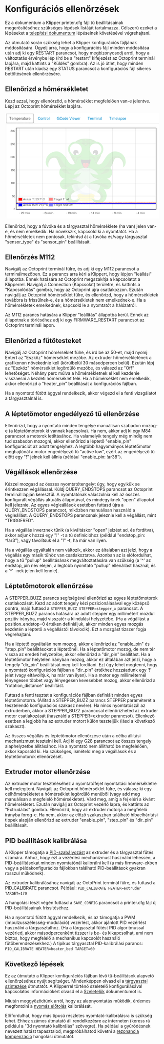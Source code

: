 # Konfigurációs ellenőrzések

Ez a dokumentum a Klipper printer.cfg fájl tű beállításainak megerősítéséhez szükséges lépések listáját tartalmazza. Célszerű ezeket a lépéseket a [telepítési dokumentum](Installation.md) lépéseinek követésével végrehajtani.

Az útmutató során szükség lehet a Klipper konfigurációs fájljának módosítására. Ügyelj arra, hogy a konfigurációs fájl minden módosítása után adj ki egy RESTART parancsot, hogy megbizonyosodj arról, hogy a változtatás érvénybe lép (írd be a "restart" kifejezést az Octoprint terminál lapjára, majd kattints a "Küldés" gombra). Az is jó ötlet, hogy minden RESTART után kiadsz egy STATUS parancsot a konfigurációs fájl sikeres betöltésének ellenőrzésére.

## Ellenőrizd a hőmérsékletet

Kezd azzal, hogy ellenőrzöd, a hőmérséklet megfelelően van-e jelentve. Lépj az Octoprint hőmérséklet lapjára.

![octoprint-temperature](img/octoprint-temperature.png)

Ellenőrizd, hogy a fúvóka és a tárgyasztal hőmérséklete (ha van) jelen van-e, és nem emelkedik. Ha növekszik, kapcsold ki a nyomtatót. Ha a hőmérsékletek nem pontosak, tekintsd át a fúvóka és/vagy tárgyasztal "sensor_type" és "sensor_pin" beállításait.

## Ellenőrzés M112

Navigálj az Octoprint terminál fülre, és adj ki egy M112 parancsot a terminálmezőben. Ez a parancs arra kéri a Klippert, hogy lépjen "leállási" állapotba. Ennek hatására az Octoprint megszakítja a kapcsolatot a Klipperrel. Navigálj a Connection (Kapcsolat) területre, és kattints a "Kapcsolódás" gombra, hogy az Octoprint újra csatlakozzon. Ezután navigálj az Octoprint hőmérséklet fülre, és ellenőrizd, hogy a hőmérsékletek továbbra is frissülnek-e, és a hőmérsékletek nem emelkednek-e. Ha a hőmérsékletek emelkednek, kapcsold le a nyomtatót a hálózatról.

Az M112 parancs hatására a Klipper "leállítás" állapotba kerül. Ennek az állapotnak a törléséhez adj ki egy FIRMWARE_RESTART parancsot az Octoprint terminál lapon.

## Ellenőrizd a fűtőtesteket

Navigálj az Octoprint hőmérséklet fülre, és írd be az 50-et, majd nyomj Entert az "Eszköz" hőmérséklet mezőbe. Az extruder hőmérsékletének a grafikonon növekednie kell (körülbelül 30 másodpercen belül). Ezután lépj az "Eszköz" hőmérséklet legördülő mezőbe, és válaszd az "Off" lehetőséget. Néhány perc múlva a hőmérsékletnek el kell kezdenie visszaesni a kezdeti hőmérséklet felé. Ha a hőmérséklet nem emelkedik, akkor ellenőrizd a "heater_pin" beállítását a konfigurációs fájlban.

Ha a nyomtató fűtött ággyal rendelkezik, akkor végezd el a fenti vizsgálatot a tárgyasztalnál is.

## A léptetőmotor engedélyező tű ellenőrzése

Ellenőrizd, hogy a nyomtató minden tengelye manuálisan szabadon mozog-e (a léptetőmotorok ki vannak kapcsolva). Ha nem, akkor adj ki egy M84 parancsot a motorok letiltásához. Ha valamelyik tengely még mindig nem tud szabadon mozogni, akkor ellenőrizd a léptető "enable_pin" konfigurációt az adott tengelyhez. A legtöbb hagyományos léptetőmotor meghajtónál a motor engedélyező tű "active low", ezért az engedélyező tű előtt egy "!" jelnek kell állnia (például "enable_pin: !ar38").

## Végállások ellenőrzése

Kézzel mozgasd az összes nyomtatótengelyt úgy, hogy egyikük se érintkezzen végállással. Küldj QUERY_ENDSTOPS parancsot az Octoprint terminál lapján keresztül. A nyomtatónak válaszolnia kell az összes konfigurált végállás aktuális állapotával, és mindegyiknek "open" állapotot kell jeleznie. Az egyes végleállások esetében futtasd újra a QUERY_ENDSTOPS parancsot, miközben manuálisan használd a végleállást. A QUERY_ENDSTOPS parancsnak jeleznie kell a végállást, mint "TRIGGERED".

Ha a végállás inverznek tűnik (a kiváltáskor "open" jelzést ad, és fordítva), akkor adjunk hozzá egy "!" -t a tű definícióhoz (például "endstop_pin: ^!ar3"), vagy távolítsuk el a "!" -t, ha már van ilyen.

Ha a végállás egyáltalán nem változik, akkor ez általában azt jelzi, hogy a végállás egy másik tűhöz van csatlakoztatva. Azonban az is előfordulhat, hogy a tű "pullup" beállításának megváltoztatására van szükség (a '^' az endstop_pin név elején, a legtöbb nyomtató "pullup" ellenállást használ, és a '^' -nek jelen kell lennie).

## Léptetőmotorok ellenőrzése

A STEPPER_BUZZ parancs segítségével ellenőrizd az egyes léptetőmotorok csatlakozását. Kezd az adott tengely kézi pozicionálásával egy középső pontra, majd futtasd a `STEPPER_BUZZ STEPPER=stepper_x` parancsot. A STEPPER_BUZZ parancs hatására az adott stepper egy millimétert mozdul pozitív irányba, majd visszatér a kiindulási helyzetébe. (Ha a végállást a position_endstop=0 értéken definiáljuk, akkor minden egyes mozgás kezdetén a léptető a végállástól távolodik). Ezt a mozgást tízszer fogja végrehajtani.

Ha a léptető egyáltalán nem mozog, akkor ellenőrizd az "enable_pin" és "step_pin" beállításokat a léptetőnél. Ha a léptetőmotor mozog, de nem tér vissza az eredeti helyzetébe, akkor ellenőrizd a "dir_pin" beállítást. Ha a léptetőmotor helytelen irányban mozog, akkor ez általában azt jelzi, hogy a tengely "dir_pin" beállítását meg kell fordítani. Ezt úgy lehet megtenni, hogy a nyomtató konfigurációs fájlban a "dir_pin" értékhez hozzáadunk egy '!' jelet (vagy eltávolítjuk, ha már van ilyen). Ha a motor egy milliméternél lényegesen többet vagy lényegesen kevesebbet mozog, akkor ellenőrizd a "rotation_distance" beállítást.

Futtasd a fenti tesztet a konfigurációs fájlban definiált minden egyes léptetőmotorra. (Állítsd a STEPPER_BUZZ parancs STEPPER paraméterét a tesztelendő konfigurációs szakasz nevére). Ha nincs nyomtatószál az extruderben, akkor a STEPPER_BUZZ paranccsal ellenőrizheted az extruder motor csatlakozását (használd a STEPPER=extruder parancsot). Ellenkező esetben a legjobb ha az extruder motort külön teszteljük (lásd a következő szakaszt).

Az összes végállás és léptetőmotor ellenőrzése után a célba állítási mechanizmust tesztelni kell. Adj ki egy G28 parancsot az összes tengely alaphelyzetbe állításához. Ha a nyomtató nem állítható be megfelelően, akkor kapcsold ki. Ha szükséges, ismételd meg a végállások és a léptetőmotorok ellenőrzését.

## Extruder motor ellenőrzése

Az extruder motor teszteléséhez a nyomtatófejet nyomtatási hőmérsékletre kell melegíteni. Navigálj az Octoprint hőmérséklet fülre, és válassz ki egy célhőmérsékletet a hőmérséklet legördülő menüből (vagy add meg manuálisan a megfelelő hőmérsékletet). Várd meg, amíg a fej eléri a kívánt hőmérsékletet. Ezután navigálj az Octoprint vezérlő lapra, és kattints az "Extrudálás" gombra. Ellenőrizd, hogy az extruder motorja a megfelelő irányba forog-e. Ha nem, akkor az előző szakaszban található hibaelhárítási tippek alapján ellenőrizd az extruder "enable_pin", "step_pin" és "dir_pin" beállításait.

## PID beállítások kalibrálása

A Klipper támogatja a [PID-szabályozást](https://hu.wikipedia.org/wiki/PID_szab%C3%A1lyoz%C3%B3) az extruder és a tárgyasztal fűtés számára. Ahhoz, hogy ezt a vezérlési mechanizmust használni lehessen, a PID-beállításokat minden nyomtatónál kalibrálni kell (a más firmware-ekben vagy a példakonfigurációs fájlokban található PID-beállítások gyakran rosszul működnek).

Az extruder kalibrálásához navigálj az OctoPrint terminál fülre, és futtasd a PID_CALIBRATE parancsot. Például: `PID_CALIBRATE HEATER=extruder TARGET=170`

A hangolási teszt végén futtasd a `SAVE_CONFIG` parancsot a printer.cfg fájl új PID-beállításainak frissítéséhez.

Ha a nyomtató fűtött ággyal rendelkezik, és az támogatja a PWM (impulzusszélesség-moduláció) vezérlést, akkor ajánlott PID vezérlést használni a tárgyasztalhoz. (Ha a tárgyasztal fűtést PID algoritmussal vezérled, akkor másodpercenként tízszer is be- és kikapcsolhat, ami nem biztos, hogy megfelelő a mechanikus kapcsolót használó fűtőberendezésekhez.) A tipikus tárgyasztal PID-kalibrálási parancs: `PID_CALIBRATE HEATER=heater_bed TARGET=60`

## Következő lépések

Ez az útmutató a Klipper konfigurációs fájlban lévő tű-beállítások alapvető ellenőrzéséhez nyújt segítséget. Mindenképpen olvasd el a [tárgyasztal szintezése](Bed_Level.md) útmutatót. A Klipperrel történő szeletelő konfigurálásával kapcsolatos információkért olvasd el a [Szeletelők](Slicers.md) dokumentumot is.

Miután meggyőződtünk arról, hogy az alapnyomtatás működik, érdemes megfontolni a [nyomás előtolás](Pressure_Advance.md) kalibrálását.

Előfordulhat, hogy más típusú részletes nyomtató-kalibrálásra is szükség lehet. Ehhez számos útmutató áll rendelkezésre az interneten (keress rá például a "3d nyomtató kalibrálás" szövegre). Ha például a gyűrődésnek nevezett hatást tapasztalod, megpróbálhatod követni a [rezonancia kompenzáció](Resonance_Compensation.md) hangolási útmutatót.
